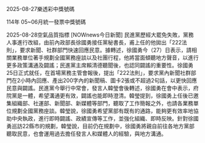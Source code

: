 
2025-08-27樂透彩中獎號碼

                                
114年 05~06月統一發票中獎號碼
                             
2025-08-28空氣品質指標
                              [NOWnews今日新聞] 民進黨歷經大罷免失敗，黨務人事進行改組，由前內政部長徐國勇接任黨秘書長，甫上任的他拋出「222法則」，要求新聞、社群部門快速回應民意。據轉述，徐國勇今（27）日表示，請相關業務單位著手規劃全國黨務座談以及社團行程，他將當面傾聽地方聲音，以進行更多政策溝通及闢謠；民進黨主席賴清德聽聞後，也認同闢謠的重要性。徐國勇25日正式就任，在首場黨務主管會報後，提出「222法則」，要求黨內新聞社群部門在2小時內回應、產出200字內的新聞稿、圖卡2張或不超過2句話，以更快回應民意與闢謠。民進黨今舉行中常會，發言人韓瑩會後轉述，徐國勇在會中表示，府院黨是一體，希望溝通更有效，闢謠也能即時澄清。韓瑩提到，徐國勇上任後已邀集組織部、社運部、新聞部、新媒體等部門，聽取了工作簡報之外，也請各業務單位規劃全國黨務座談。韓瑩說，徐國勇希望黨部有既有的通路，能夠更有效率地協助中央執政，進行即時闢謠、政績宣傳等工作，並強化組織、即時反映。針對徐國勇巡訪22縣市的規劃，韓瑩說，目前仍在規劃中，徐國勇將親自前往各地方黨部聽取民意，也會運用過去擔任發言人和媒體人的經驗，與地方溝通。